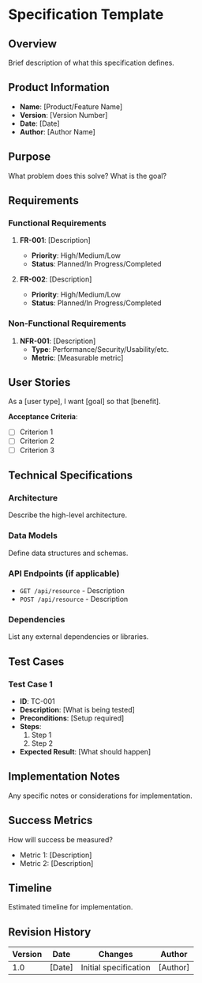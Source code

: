 # Specification Template

## Overview
Brief description of what this specification defines.

## Product Information
- **Name**: [Product/Feature Name]
- **Version**: [Version Number]
- **Date**: [Date]
- **Author**: [Author Name]

## Purpose
What problem does this solve? What is the goal?

## Requirements

### Functional Requirements
1. **FR-001**: [Description]
   - **Priority**: High/Medium/Low
   - **Status**: Planned/In Progress/Completed
   
2. **FR-002**: [Description]
   - **Priority**: High/Medium/Low
   - **Status**: Planned/In Progress/Completed

### Non-Functional Requirements
1. **NFR-001**: [Description]
   - **Type**: Performance/Security/Usability/etc.
   - **Metric**: [Measurable metric]

## User Stories
As a [user type], I want [goal] so that [benefit].

**Acceptance Criteria**:
- [ ] Criterion 1
- [ ] Criterion 2
- [ ] Criterion 3

## Technical Specifications

### Architecture
Describe the high-level architecture.

### Data Models
Define data structures and schemas.

### API Endpoints (if applicable)
- `GET /api/resource` - Description
- `POST /api/resource` - Description

### Dependencies
List any external dependencies or libraries.

## Test Cases

### Test Case 1
- **ID**: TC-001
- **Description**: [What is being tested]
- **Preconditions**: [Setup required]
- **Steps**: 
  1. Step 1
  2. Step 2
- **Expected Result**: [What should happen]

## Implementation Notes
Any specific notes or considerations for implementation.

## Success Metrics
How will success be measured?
- Metric 1: [Description]
- Metric 2: [Description]

## Timeline
Estimated timeline for implementation.

## Revision History
| Version | Date | Changes | Author |
|---------|------|---------|--------|
| 1.0 | [Date] | Initial specification | [Author] |
